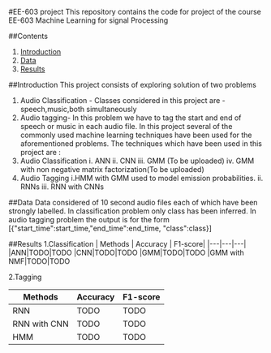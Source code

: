 #EE-603 project
This repository contains the code for project of the course EE-603 Machine Learning for signal Processing

##Contents
1. [Introduction](#introduction)
2. [Data](#data)
3. [Results](#results)

##Introduction
This project consists of exploring solution of two problems 
1. Audio Classification - Classes considered in this project are - speech,music,both simultaneously
2. Audio tagging- In this problem we have to tag the start and end of speech or music in each audio file.
In this project several of the commonly used machine learning techniques have been used for the aforementioned problems.
The techniques which have been used in this project are :
1. Audio Classification
   i. ANN
   ii. CNN
   iii. GMM (To be uploaded)
   iv. GMM with non negative matrix factorization(To be uploaded) 
2. Audio Tagging 
   i.HMM with GMM used to model emission probabilities.
   ii. RNNs
   iii. RNN with CNNs

##Data
Data considered of 10 second audio files each of which have been strongly labelled. In classification problem only class has been inferred.
In audio tagging problem the output is for the form [{"start_time":start_time,"end_time":end_time, "class":class}]

##Results
1.Classification
| Methods | Accuracy | F1-score|
|---|---|---|
|ANN|TODO|TODO
|CNN|TODO|TODO
|GMM|TODO|TODO
|GMM with NMF|TODO|TODO

2.Tagging

| Methods | Accuracy | F1-score|
|---|---|---|
|RNN|TODO|TODO
|RNN with CNN|TODO|TODO
|HMM|TODO|TODO
